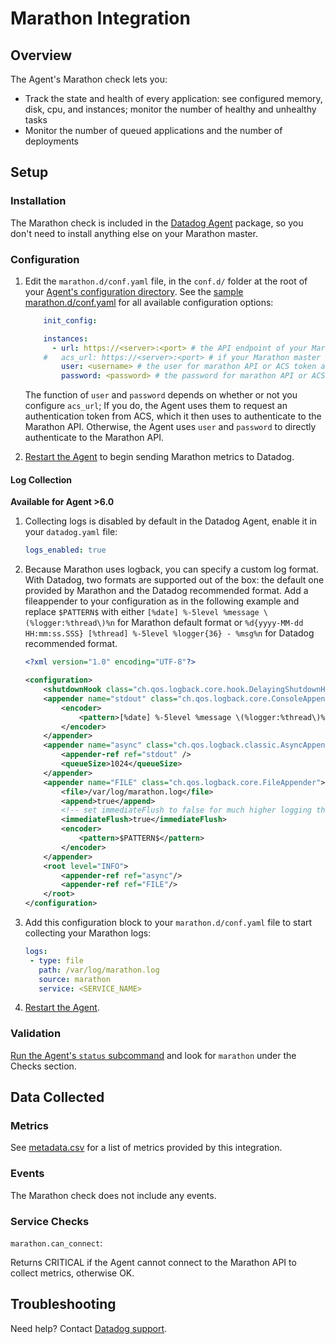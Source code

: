 # Marathon Integration

## Overview

The Agent's Marathon check lets you:

* Track the state and health of every application: see configured memory, disk, cpu, and instances; monitor the number of healthy and unhealthy tasks
* Monitor the number of queued applications and the number of deployments

## Setup
### Installation

The Marathon check is included in the [Datadog Agent][1] package, so you don't need to install anything else on your Marathon master.

### Configuration

1. Edit the `marathon.d/conf.yaml` file, in the `conf.d/` folder at the root of your [Agent's configuration directory][2].
    See the [sample marathon.d/conf.yaml][3] for all available configuration options:

    ```yaml
        init_config:

        instances:
          - url: https://<server>:<port> # the API endpoint of your Marathon master; required
        #   acs_url: https://<server>:<port> # if your Marathon master requires ACS auth
            user: <username> # the user for marathon API or ACS token authentication
            password: <password> # the password for marathon API or ACS token authentication
    ```

    The function of `user` and `password` depends on whether or not you configure `acs_url`; If you do, the Agent uses them to request an authentication token from ACS, which it then uses to authenticate to the Marathon API. Otherwise, the Agent uses `user` and `password` to directly authenticate to the Marathon API.

2. [Restart the Agent][4] to begin sending Marathon metrics to Datadog.

#### Log Collection

 **Available for Agent >6.0**

 1. Collecting logs is disabled by default in the Datadog Agent, enable it in your `datadog.yaml` file:

     ```yaml
    logs_enabled: true
    ```

 2. Because Marathon uses logback, you can specify a custom log format. With Datadog, two formats are supported out of the box: the default one provided by Marathon and the Datadog recommended format. Add a fileappender to your configuration as in the following example and replace `$PATTERN$` with either `[%date] %-5level %message \(%logger:%thread\)%n` for Marathon default format or `%d{yyyy-MM-dd HH:mm:ss.SSS} [%thread] %-5level %logger{36} - %msg%n` for Datadog recommended format.

    ```xml
    <?xml version="1.0" encoding="UTF-8"?>

    <configuration>
        <shutdownHook class="ch.qos.logback.core.hook.DelayingShutdownHook"/>
        <appender name="stdout" class="ch.qos.logback.core.ConsoleAppender">
            <encoder>
                <pattern>[%date] %-5level %message \(%logger:%thread\)%n</pattern>
            </encoder>
        </appender>
        <appender name="async" class="ch.qos.logback.classic.AsyncAppender">
            <appender-ref ref="stdout" />
            <queueSize>1024</queueSize>
        </appender>
        <appender name="FILE" class="ch.qos.logback.core.FileAppender">
            <file>/var/log/marathon.log</file>
            <append>true</append>
            <!-- set immediateFlush to false for much higher logging throughput -->
            <immediateFlush>true</immediateFlush>
            <encoder>
                <pattern>$PATTERN$</pattern>
            </encoder>
        </appender>
        <root level="INFO">
            <appender-ref ref="async"/>
            <appender-ref ref="FILE"/>
        </root>
    </configuration>
    ```

 3. Add this configuration block to your `marathon.d/conf.yaml` file to start collecting your Marathon logs:

     ```yaml
    logs:
      - type: file
        path: /var/log/marathon.log
        source: marathon
        service: <SERVICE_NAME>
    ```

 3. [Restart the Agent][4].

### Validation

[Run the Agent's `status` subcommand][5] and look for `marathon` under the Checks section.

## Data Collected
### Metrics
See [metadata.csv][6] for a list of metrics provided by this integration.

### Events
The Marathon check does not include any events.

### Service Checks

`marathon.can_connect`:

Returns CRITICAL if the Agent cannot connect to the Marathon API to collect metrics, otherwise OK.

## Troubleshooting
Need help? Contact [Datadog support][7].

[1]: https://app.datadoghq.com/account/settings#agent
[2]: https://docs.datadoghq.com/agent/guide/agent-configuration-files/?tab=agentv6#agent-configuration-directory
[3]: https://github.com/DataDog/integrations-core/blob/master/marathon/datadog_checks/marathon/data/conf.yaml.example
[4]: https://docs.datadoghq.com/agent/guide/agent-commands/?tab=agentv6#start-stop-and-restart-the-agent
[5]: https://docs.datadoghq.com/agent/guide/agent-commands/?tab=agentv6#agent-status-and-information
[6]: https://github.com/DataDog/integrations-core/blob/master/marathon/metadata.csv
[7]: https://docs.datadoghq.com/help
